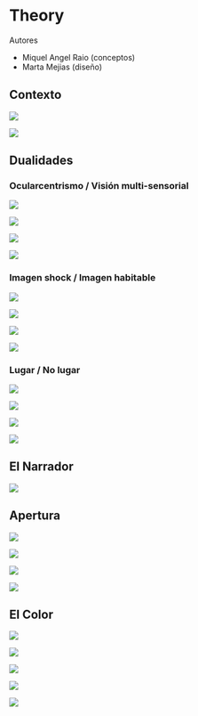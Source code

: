 # Theory

Autores

* Miquel Angel Raio \(conceptos\)
* Marta Mejias \(diseño\)

## Contexto

![](../../../.gitbook/assets/shine-studies-theory-1-.jpg)

![](../../../.gitbook/assets/shine-studies-theory-2-.jpg)

## Dualidades

### Ocularcentrismo / Visión multi-sensorial

![](../../../.gitbook/assets/shine-studies-theory-3-.jpg)

![](../../../.gitbook/assets/shine-studies-theory-4-.jpg)

![](../../../.gitbook/assets/shine-studies-theory-5-.jpg)

![](../../../.gitbook/assets/shine-studies-theory-6-.jpg)

### Imagen shock / Imagen habitable

![](../../../.gitbook/assets/shine-studies-theory-7-.jpg)

![](../../../.gitbook/assets/shine-studies-theory-8-.jpg)

![](../../../.gitbook/assets/shine-studies-theory-9-.jpg)

![](../../../.gitbook/assets/shine-studies-theory-10-.jpg)

### Lugar / No lugar

![](../../../.gitbook/assets/shine-studies-theory-11-.jpg)

![](../../../.gitbook/assets/shine-studies-theory-12-.jpg)

![](../../../.gitbook/assets/shine-studies-theory-13-.jpg)

![](../../../.gitbook/assets/shine-studies-theory-14-.jpg)



## El Narrador

![](../../../.gitbook/assets/shine-studies-theory-15-%20%281%29.jpg)

## Apertura

![](../../../.gitbook/assets/shine-studies-theory-21-.jpg)

![](../../../.gitbook/assets/shine-studies-theory-22-.jpg)

![](../../../.gitbook/assets/shine-studies-theory-23-.jpg)

![](../../../.gitbook/assets/shine-studies-theory-24-.jpg)

## El Color

![](../../../.gitbook/assets/shine-studies-theory-16-.jpg)

![](../../../.gitbook/assets/shine-studies-theory-17-.jpg)

![](../../../.gitbook/assets/shine-studies-theory-18-.jpg)

![](../../../.gitbook/assets/shine-studies-theory-19-.jpg)

![](../../../.gitbook/assets/shine-studies-theory-20-.jpg)

